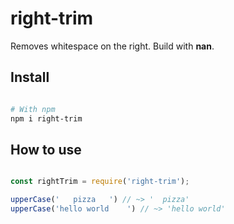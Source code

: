 # right-trim

Removes whitespace on the right. Build with __nan__.

## Install 

```sh

# With npm 
npm i right-trim 

```

## How to use 
```js 

const rightTrim = require('right-trim');

upperCase('   pizza   ') // ~> '  pizza'
upperCase('hello world    ') // ~> 'hello world'

```

